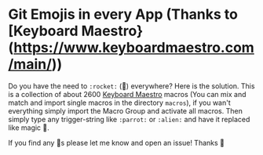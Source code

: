 # Git Emojis in every App (Thanks to [Keyboard Maestro}(https://www.keyboardmaestro.com/main/))


Do you have the need to `:rocket:` (🚀) everywhere? Here is the solution. This is a collection of about 2600 [Keyboard Maestro](https://www.keyboardmaestro.com/main/) macros (You can mix and match and import single macros in the directory `macros`), if you wan't everything simply import the Macro Group and activate all macros. Then simply type any trigger-string like `:parrot:` or `:alien:` and have it replaced like magic 🧚.


If you find any 🐛s please let me know and open an issue! Thanks 🙂
